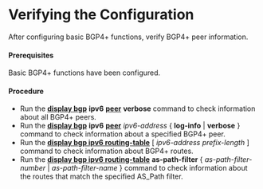 Verifying the Configuration
===========================

After configuring basic BGP4+ functions, verify BGP4+ peer information.

#### Prerequisites

Basic BGP4+ functions have been configured.


#### Procedure

* Run the [**display bgp**](cmdqueryname=display+bgp) **ipv6** [**peer**](cmdqueryname=peer) **verbose** command to check information about all BGP4+ peers.
* Run the [**display bgp**](cmdqueryname=display+bgp) **ipv6** [**peer**](cmdqueryname=peer) *ipv6-address* { **log-info** | **verbose** } command to check information about a specified BGP4+ peer.
* Run the [**display bgp ipv6 routing-table**](cmdqueryname=display+bgp+ipv6+routing-table) [ *ipv6-address* *prefix-length* ] command to check information about BGP4+ routes.
* Run the [**display bgp ipv6 routing-table**](cmdqueryname=display+bgp+ipv6+routing-table+as-path-filter) **as-path-filter** { *as-path-filter-number* | *as-path-filter-name* } command to check information about the routes that match the specified AS\_Path filter.